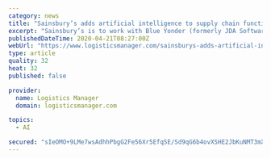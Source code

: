 ```yaml
---
category: news
title: "Sainsbury’s adds artificial intelligence to supply chain functions"
excerpt: "Sainsbury’s is to work with Blue Yonder (formerly JDA Software) on building an artificial intelligence-based demand forecasting and replenishment software platform that covers its end-to-end supply chain. The grocer and retailer already has a deal with Blue Yonder to provide software platforms for its supply chain functions but the new deal ..."
publishedDateTime: 2020-04-21T08:27:00Z
webUrl: "https://www.logisticsmanager.com/sainsburys-adds-artificial-intelligence-to-supply-chain-functions/"
type: article
quality: 32
heat: 32
published: false

provider:
  name: Logistics Manager
  domain: logisticsmanager.com

topics:
  - AI

secured: "sIeOMO+9LMe7wsAdhhPbgG2Fe56Xr5EfqSE/Sd9qG6b4ovXSHE2JbKuNMT3mXDjX8aRJmff3ED5VOQ1IkyMbLZIq21RgiSJf7KmFVGEdHe6CDGlHeAMesnkIwpJw1NCf0ULiMIpmOwbnNtWuueUlTRKxH+3MbAEn2h1tXXPLbJqyMGYDtdkpbTE5tdBMSdU9r3D9IZriPB4IdMImRG4HUpQ/WGvxNwmVnvbLDYvaxhBGZQUPAm+fXf5bYIEWfGFDx23MaIEyE8MNWsMSwGATp8xxBYqqn7t5FXxQLJVc0V/f04PhXqCMNMB4eZcS94/tROWgnYGHKSVFTqUbFyBUzNUPZN9fITuGp9lgQA0Le362wDm+iMRiz5QCe4DV1Ebq2Y/peJu266QAoVYX7dfZMKqh01C9qbieyh47UXMlwMk53AdUdjpYbKPtHuabagJ54lsBZI6GcJp7ea1n8cxJlXHSFYQmtjCJtWPB6gYwn7c=;shJd/3jfzeTm5Wcr4XdJfw=="
---
```



